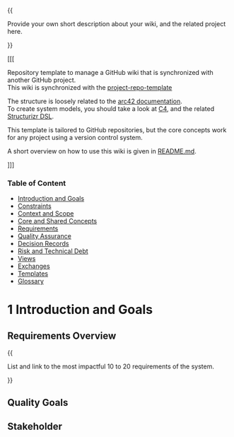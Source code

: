 {{
  
Provide your own short description about your wiki, and the related project here.

}}

[[[

Repository template to manage a GitHub wiki that is synchronized with another GitHub project.\
This wiki is synchronized with the [project-repo-template](https://github.com/mhatzl/project-repo-template)

The structure is loosely related to the [arc42 documentation](https://docs.arc42.org/home/).\
To create system models, you should take a look at [C4](https://c4model.com/), and the related [Structurizr DSL](https://structurizr.com/).

This template is tailored to GitHub repositories, but the core concepts work for any project using a version control system.

A short overview on how to use this wiki is given in [README.md](README.md).

]]]

### Table of Content

- [Introduction and Goals](#1-introduction-and-goals)
- [Constraints](2-Constraints.md)
- [Context and Scope](3-Context-and-Scope.md)
- [Core and Shared Concepts](4-Core-and-Shared-Concepts.md)
- [Requirements](5-Requirements/5-Requirements.md)
- [Quality Assurance](6-Quality-Assurance.md)
- [Decision Records](7-Decision-Records/7-Decision-Records.md)
- [Risk and Technical Debt](8-Risk-and-Technical-Debt.md)
- [Views](9-Views/9-Views.md)
- [Exchanges](10-Exchanges/10-Exchanges.md)
- [Templates](11-Templates/11-Templates.md)
- [Glossary](12-Glossary.md)

# 1 Introduction and Goals



## Requirements Overview

{{
  
List and link to the most impactful 10 to 20 requirements of the system.

}}

## Quality Goals



## Stakeholder

